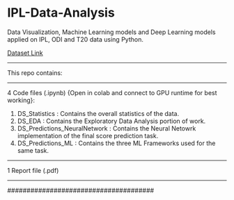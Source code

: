 # IPL-Data-Analysis
Data Visualization, Machine Learning models and Deep Learning models applied on IPL, ODI and T20 data using Python.

[Dataset Link](https://drive.google.com/drive/folders/1e78aqWU2L-RpfmZbg5QMc940gNZhnZct?usp=sharing)

---------------------------------------

This repo contains:

---------------------------------------

4 Code files (.ipynb) {Open in colab and connect to GPU runtime for best working}:

1) DS_Statistics : Contains the overall statistics of the data.
2) DS_EDA : Contains the Exploratory Data Analysis portion of work.
3) DS_Predictions_NeuralNetwork : Contains the Neural Netowrk implementation of the final score prediction task.
4) DS_Predictions_ML : Contains the three ML Frameworks used for the same task.

----------------------------------------

1 Report file (.pdf)

----------------------------------------


######################################
